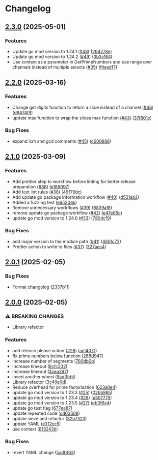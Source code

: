 # Changelog

## [2.3.0](https://github.com/andrew-field/maths/compare/v2.2.0...v2.3.0) (2025-05-01)


### Features

* Update go mod version to 1.24.1 ([#48](https://github.com/andrew-field/maths/issues/48)) ([264278e](https://github.com/andrew-field/maths/commit/264278e0f67cee42053c7af9e27fb3be5b4419ad))
* Update go mod version to 1.24.2 ([#49](https://github.com/andrew-field/maths/issues/49)) ([3b3c164](https://github.com/andrew-field/maths/commit/3b3c164277550c76ce6df34ba08d74131fdbb49d))
* Use context as a parameter in GetPrimeNumbers and use range over channels instead of multiple selects ([#35](https://github.com/andrew-field/maths/issues/35)) ([f4aad17](https://github.com/andrew-field/maths/commit/f4aad178606b234241d894b7ecd5a69f2c4a83a8))

## [2.2.0](https://github.com/andrew-field/maths/compare/v2.1.0...v2.2.0) (2025-03-16)


### Features

* Change get digits function to return a slice instead of a channel ([#46](https://github.com/andrew-field/maths/issues/46)) ([d6474f9](https://github.com/andrew-field/maths/commit/d6474f984dbf3cb0e8637f0bae9d1a515b2e5499))
* update max function to wrap the slices max function ([#43](https://github.com/andrew-field/maths/issues/43)) ([37f501c](https://github.com/andrew-field/maths/commit/37f501c2a7f67b8d985c1940e06f4f89f39616f4))


### Bug Fixes

* expand lcm and gcd comments ([#45](https://github.com/andrew-field/maths/issues/45)) ([c600888](https://github.com/andrew-field/maths/commit/c6008885a67c5f76e384a017acc3fa3324b82882))

## [2.1.0](https://github.com/andrew-field/maths/compare/v2.0.1...v2.1.0) (2025-03-09)


### Features

* Add prettier step to workflow before linting for better release preparation ([#36](https://github.com/andrew-field/maths/issues/36)) ([e186097](https://github.com/andrew-field/maths/commit/e1860979a580739d198f3453094395cae427a15e))
* Add text lint rules ([#38](https://github.com/andrew-field/maths/issues/38)) ([49f79dc](https://github.com/andrew-field/maths/commit/49f79dc1ae40c0ce65cc39366a95fef4dfaceaa4))
* Add update go package information workflow ([#40](https://github.com/andrew-field/maths/issues/40)) ([d531ab2](https://github.com/andrew-field/maths/commit/d531ab26da8089b92261361fccdf905e1615af46))
* Added a fuzzing test ([e6520eb](https://github.com/andrew-field/maths/commit/e6520eb2f37ee05b84094159227e280e785e2f25))
* Remove unnecessary workflows ([#39](https://github.com/andrew-field/maths/issues/39)) ([6839a18](https://github.com/andrew-field/maths/commit/6839a18f21564817ca6364821a67afd9fd272545))
* remove update go package workflow ([#42](https://github.com/andrew-field/maths/issues/42)) ([e47e85c](https://github.com/andrew-field/maths/commit/e47e85c7bcedab9f3e114bbde44db7c7e9ffa6eb))
* update go mod version to 1.24.0 ([#33](https://github.com/andrew-field/maths/issues/33)) ([780dcf9](https://github.com/andrew-field/maths/commit/780dcf93b613aff4b4057f26b5e45dd7c663c10d))


### Bug Fixes

* add major version to the module path ([#41](https://github.com/andrew-field/maths/issues/41)) ([48b1c72](https://github.com/andrew-field/maths/commit/48b1c72515ba62267933413d1100b71ab52c4a36))
* Prettier action to write to files ([#37](https://github.com/andrew-field/maths/issues/37)) ([327aec4](https://github.com/andrew-field/maths/commit/327aec42b29506dda28767561757e24474fe24f5))

## [2.0.1](https://github.com/andrew-field/maths/compare/v2.0.0...v2.0.1) (2025-02-05)


### Bug Fixes

* Format changelog ([2337b1f](https://github.com/andrew-field/maths/commit/2337b1fc2cb42608032f61a889ad6961807b8116))

## [2.0.0](https://github.com/andrew-field/maths/compare/v1.1.1...v2.0.0) (2025-02-05)


### ⚠ BREAKING CHANGES

* Library refactor

### Features

* add release please action ([#28](https://github.com/andrew-field/maths/issues/28)) ([aef4071](https://github.com/andrew-field/maths/commit/aef407131924d11893aa36188e203fa782ec558b))
* fix prime numbers below function ([266d947](https://github.com/andrew-field/maths/commit/266d947efd8c2b6492ef65a9be6636719548d37e))
* increase number of segments ([780db0b](https://github.com/andrew-field/maths/commit/780db0bddaf256a491601003188ac9ef8b80be2e))
* increase timeout ([8cfc232](https://github.com/andrew-field/maths/commit/8cfc232d8214d491c369b356fcb39d94d783b2ea))
* increase timeout ([3cea367](https://github.com/andrew-field/maths/commit/3cea367b3f0206e10f5ed28439f01474c0df138f))
* insert another wheel ([9ad3fd5](https://github.com/andrew-field/maths/commit/9ad3fd571ccf92d8357bf7c02a6dd5ae5959f4b6))
* Library refactor ([3c40a0d](https://github.com/andrew-field/maths/commit/3c40a0dedd16db64e1097f97c69b2e4c3da90461))
* Reduce overhead for prime factorisation ([623a0e4](https://github.com/andrew-field/maths/commit/623a0e418cbb73ae63e194e068c377c76c0d800c))
* update go mod version to 1.23.3 ([#25](https://github.com/andrew-field/maths/issues/25)) ([02bb865](https://github.com/andrew-field/maths/commit/02bb865077b291ae6a01d9b8525f76ee0d8b6f96))
* update go mod version to 1.23.4 ([#26](https://github.com/andrew-field/maths/issues/26)) ([a507775](https://github.com/andrew-field/maths/commit/a507775bc0fae973449b405f99fc9e63aa9bf662))
* update go mod version to 1.23.5 ([#27](https://github.com/andrew-field/maths/issues/27)) ([eb3f6e4](https://github.com/andrew-field/maths/commit/eb3f6e43598c03b3f1787ab6fb49774cce9ac4c7))
* update go test flag ([677ea87](https://github.com/andrew-field/maths/commit/677ea87daa9ebcbb54f8ca8ec2fb95e2e046ab94))
* update repeated code ([cd03508](https://github.com/andrew-field/maths/commit/cd03508267ca85df7908f668c3eea2f924fa9d3f))
* update sieve and refactor ([32b7323](https://github.com/andrew-field/maths/commit/32b7323aaa4dc23ad2328c0d26232ce15d8883f3))
* update YAML ([e312cc5](https://github.com/andrew-field/maths/commit/e312cc57a0d0ab42304c46bdd2429b60354c0981))
* use context ([8f3243b](https://github.com/andrew-field/maths/commit/8f3243b2dbb7e7f00b84f707853fe12a317ff18d))

### Bug Fixes

* revert YAML change ([5a3bf63](https://github.com/andrew-field/maths/commit/5a3bf633401d9a89c264e035930b9efb824800ac))
